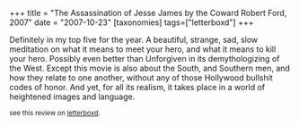 +++
title = "The Assassination of Jesse James by the Coward Robert Ford, 2007"
date = "2007-10-23"
[taxonomies]
tags=["letterboxd"]
+++

Definitely in my top five for the year. A beautiful, strange, sad, slow meditation on what it means to meet your hero, and what it means to kill your hero. Possibly even better than Unforgiven in its demythologizing of the West. Except this movie is also about the South, and Southern men, and how they relate to one another, without any of those Hollywood bullshit codes of honor. And yet, for all its realism, it takes place in a world of heightened images and language.

<small>see this review on <a href="https://letterboxd.com/nonmodernist/film/the-assassination-of-jesse-james-by-the-coward-robert-ford/">letterboxd</a>.